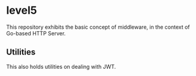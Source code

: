 # level5

This repository exhibits the basic concept of middleware, in the context of Go-based HTTP Server.

## Utilities

This also holds utilities on dealing with JWT.
